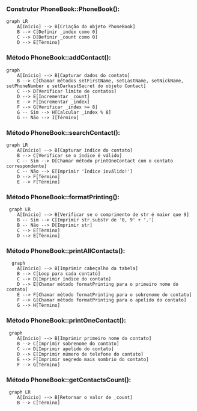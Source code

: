 ### Construtor PhoneBook::PhoneBook():
```mermaid
graph LR
    A[Início] --> B[Criação do objeto PhoneBook]
    B --> C[Definir _index como 0]
    C --> D[Definir _count como 0]
    D --> E[Término]
```
### Método PhoneBook::addContact():
```mermaid
graph
    A[Início] --> B[Capturar dados do contato]
    B --> C[Chamar métodos setFirstName, setLastName, setNickName, setPhoneNumber e setDarkestSecret do objeto Contact]
    C --> D[Verificar limite de contatos]
    D --> E[Incrementar _count]
    E --> F[Incrementar _index]
    F --> G[Verificar _index >= 8]
    G -- Sim --> H[Calcular _index % 8]
    G -- Não --> I[Término]
```
### Método PhoneBook::searchContact():
```mermaid
graph LR
    A[Início] --> B[Capturar índice do contato]
    B --> C[Verificar se o índice é válido]
    C -- Sim --> D[Chamar método printOneContact com o contato correspondente]
    C -- Não --> E[Imprimir 'Índice inválido!']
    D --> F[Término]
    E --> F[Término]
```
### Método PhoneBook::formatPrinting():
```mermaid
 graph LR
    A[Início] --> B[Verificar se o comprimento de str é maior que 9]
    B -- Sim --> C[Imprimir str.substr de '0, 9' + '.']
    B -- Não --> D[Imprimir str]
    C --> E[Término]
    D --> E[Término]
```
### Método PhoneBook::printAllContacts():
```mermaid
  graph
    A[Início] --> B[Imprimir cabeçalho da tabela]
    B --> C[Loop para cada contato]
    C --> D[Imprimir índice do contato]
    D --> E[Chamar método formatPrinting para o primeiro nome do contato]
    E --> F[Chamar método formatPrinting para o sobrenome do contato]
    F --> G[Chamar método formatPrinting para o apelido do contato]
    G --> H[Término]
```
### Método PhoneBook::printOneContact():
```mermaid
 graph
    A[Início] --> B[Imprimir primeiro nome do contato]
    B --> C[Imprimir sobrenome do contato]
    C --> D[Imprimir apelido do contato]
    D --> E[Imprimir número de telefone do contato]
    E --> F[Imprimir segredo mais sombrio do contato]
    F --> G[Término]
```
### Método PhoneBook::getContactsCount():
```mermaid
 graph LR
    A[Início] --> B[Retornar o valor de _count]
    B --> C[Término]
```

